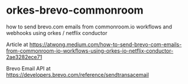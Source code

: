 # orkes-brevo-commonroom
how to send brevo.com emails from commonroom.io workflows and webhooks using orkes / netflix conductor

Article at https://atwong.medium.com/how-to-send-brevo-com-emails-from-commonroom-io-workflows-using-orkes-io-netflix-conductor-2ae3282ece71

Brevo Email API at https://developers.brevo.com/reference/sendtransacemail
